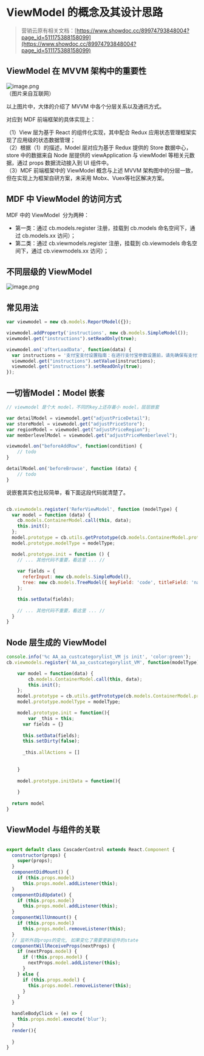 # ViewModel 的概念及其设计思路

> 营销云原有相关文档：[https://www.showdoc.cc/89974793848004?page_id=511175388158099](https://www.showdoc.cc/89974793848004?page_id=511175388158099)


<a name="9WZpi"></a>
## ViewModel 在 MVVM 架构中的重要性

![image.png](https://cdn.nlark.com/yuque/0/2019/png/85184/1557127346210-35587b49-449a-43e2-94c4-6ddbeb47b80b.png#align=left&display=inline&height=251&name=image.png&originHeight=251&originWidth=690&size=89088&status=done&width=690)<br />（图片来自互联网）

以上图片中，大体的介绍了 MVVM 中各个分层关系以及通讯方式。

对应到 MDF 前端框架的具体实现上：

（1）View 层为基于 React 的组件化实现，其中配合 Redux 应用状态管理框架实现了应用级的状态数据管理；<br />（2）根据（1）的描述，Model 层对应为基于 Redux 提供的 Store 数据中心，store 中的数据来自 Node 层提供的 viewApplication 与 viewModel 等相关元数据，通过 props 数据流动接入到 UI 组件中。<br />（3）MDF 前端框架中的 ViewModel 概念与上述 MVVM 架构图中的分层一致，但在实现上为框架自研方案，未采用 Mobx、Vuex等社区解决方案。


<a name="HEkWy"></a>
## MDF 中 ViewModel 的访问方式

MDF 中的 ViewModel  分为两种：

- 第一类：通过 cb.models.register 注册，挂载到 cb.models 命名空间下，通过 cb.models.xx 访问）；
- 第二类：通过 cb.viewmodels.register 注册，挂载到 cb.viewmodels 命名空间下，通过 cb.viewmodels.xx 访问）；


<a name="NYUnU"></a>
## 不同层级的 ViewModel 

![image.png](https://cdn.nlark.com/yuque/0/2019/png/85184/1557293984717-c7f2fd38-fd80-49f8-b681-773c051ca5b5.png#align=left&display=inline&height=906&name=image.png&originHeight=1812&originWidth=2972&size=674165&status=done&width=1486)

<a name="8DjIe"></a>
## 常见用法

```javascript
var viewmodel = new cb.models.ReportModel({});

viewmodel.addProperty('instructions', new cb.models.SimpleModel());
viewmodel.get("instructions").setReadOnly(true);

viewmodel.on('afterLoadData', function(data) {
  var instructions = '支付宝支付设置指南：在进行支付宝参数设置前，请先确保有支付宝支付能力。详情可登录支付宝官方网站，查看各支付场景的接入指南。https://mrchportalweb.alipay.com/settling/selfhelp/accessGuide.htm  查看方式：支付宝接入成功后，登录支付宝，点击PID和公钥管理--开放平台密钥查询APPID，点击mapi网关产品密钥“查询PID、key”；PID为合作伙伴身份以2088开头的16位纯数字，KEY为安全校验码可以通过手机短信验证或输入您的账户支付密码进行查询；';
  viewmodel.get("instructions").setValue(instructions);
  viewmodel.get("instructions").setReadOnly(true);
});
```

<a name="LYopF"></a>
## 一切皆Model：Model 嵌套

```javascript
// viewmodel 是个大 model，不同的key上还存着小 model，层层嵌套

var detailModel = viewmodel.get("adjustPriceDetail");
var storeModel = viewmodel.get("adjustPriceStore");
var regionModel = viewmodel.get("adjustPriceRegion");
var memberlevelModel = viewmodel.get("adjustPriceMemberlevel");

viewmodel.on("beforeAddRow", function(condition) {
	// todo
}

detailModel.on('beforeBrowse', function (data) {
	// todo
}
```

说嵌套其实也比较简单，看下面这段代码就清楚了。

```javascript

cb.viewmodels.register('ReferViewModel', function (modelType) {
  var model = function (data) {
    cb.models.ContainerModel.call(this, data);
    this.init();
  };
  model.prototype = cb.utils.getPrototype(cb.models.ContainerModel.prototype);
  model.prototype.modelType = modelType;

  model.prototype.init = function () {
    // ... 其他代码不重要，看这里 ... //
    
    var fields = {
      referInput: new cb.models.SimpleModel(),
      tree: new cb.models.TreeModel({ keyField: 'code', titleField: 'name', multiple: this.getParams().multiple }),
    };

    this.setData(fields);
    
    // ... 其他代码不重要，看这里 ... //
  }
}


```

<a name="Wdkuk"></a>
## Node 层生成的 ViewModel

```javascript
console.info('%c AA_aa_custcategorylist_VM js init', 'color:green');
cb.viewmodels.register('AA_aa_custcategorylist_VM', function(modelType) {

    var model = function(data) {
        cb.models.ContainerModel.call(this, data);
        this.init();
    };
    model.prototype = cb.utils.getPrototype(cb.models.ContainerModel.prototype);
    model.prototype.modelType = modelType;

  	model.prototype.init = function(){
    	var _this = this;
      var fields = {}
      
      this.setData(fields);
      this.setDirty(false);
			
      _this.allActions = []
      
      
    }
  
  	model.prototype.initData = function(){
    
    }
  
  return model
}
```

<a name="k4gaD"></a>
## ViewModel 与组件的关联


```javascript

export default class CascaderControl extends React.Component {
  constructor(props) {
    super(props);
  }
  componentDidMount() {
    if (this.props.model)
      this.props.model.addListener(this);
  }
  componentDidUpdate() {
    if (this.props.model)
      this.props.model.addListener(this);
  }
  componentWillUnmount() {
    if (this.props.model)
      this.props.model.removeListener(this);
  }
  // 监听外部props的变化, 如果变化了需要更新组件的state
  componentWillReceiveProps(nextProps) {
    if (nextProps.model) {
      if (!this.props.model) {
        nextProps.model.addListener(this);
      }
    } else {
      if (this.props.model) {
        this.props.model.removeListener(this);
      }
    }
  }

  handleBodyClick = (e) => {
    this.props.model.execute('blur');
  }
  render(){
  
  }
}
```

